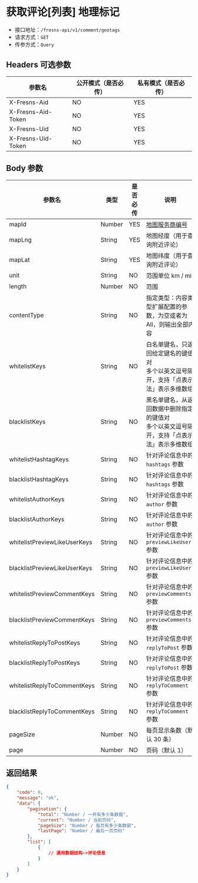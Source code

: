 # 获取评论[列表] 地理标记

- 接口地址：`/fresns-api/v1/comment/geotags`
- 请求方式：`GET`
- 传参方式：`Query`

## Headers 可选参数

| 参数名 | 公开模式（是否必传） | 私有模式（是否必传） |
| --- | --- | --- |
| X-Fresns-Aid | NO | YES |
| X-Fresns-Aid-Token | NO | YES |
| X-Fresns-Uid | NO | YES |
| X-Fresns-Uid-Token | NO | YES |

## Body 参数

| 参数名 | 类型 | 是否必传 | 说明 |
| --- | --- | --- | --- |
| mapId | Number | YES | [地图服务商编号](../../reference/dictionary/maps.md) |
| mapLng | String | YES | 地图经度（用于查询附近评论） |
| mapLat | String | YES | 地图纬度（用于查询附近评论） |
| unit | String | NO | 范围单位 km / mi |
| length | Number | NO | 范围 |
| contentType | String | NO | 指定类型：内容类型扩展配置的参数，为空或者为 All，则输出全部内容 |
| whitelistKeys | String | NO | 白名单键名，只返回给定键名的键值对<br>多个以英文逗号隔开，支持「点表示法」表示多维数组 |
| blacklistKeys | String | NO | 黑名单键名，从返回数据中删除指定的键值对<br>多个以英文逗号隔开，支持「点表示法」表示多维数组 |
| whitelistHashtagKeys | String | NO | 针对评论信息中的 `hashtags` 参数 |
| blacklistHashtagKeys | String | NO | 针对评论信息中的 `hashtags` 参数 |
| whitelistAuthorKeys | String | NO | 针对评论信息中的 `author` 参数 |
| blacklistAuthorKeys | String | NO | 针对评论信息中的 `author` 参数 |
| whitelistPreviewLikeUserKeys | String | NO | 针对评论信息中的 `previewLikeUsers` 参数 |
| blacklistPreviewLikeUserKeys | String | NO | 针对评论信息中的 `previewLikeUsers` 参数 |
| whitelistPreviewCommentKeys | String | NO | 针对评论信息中的 `previewComments` 参数 |
| blacklistPreviewCommentKeys | String | NO | 针对评论信息中的 `previewComments` 参数 |
| whitelistReplyToPostKeys | String | NO | 针对评论信息中的 `replyToPost` 参数 |
| blacklistReplyToPostKeys | String | NO | 针对评论信息中的 `replyToPost` 参数 |
| whitelistReplyToCommentKeys | String | NO | 针对评论信息中的 `replyToComment` 参数 |
| blacklistReplyToCommentKeys | String | NO | 针对评论信息中的 `replyToComment` 参数 |
| pageSize | Number | NO | 每页显示条数（默认 30 条） |
| page | Number | NO | 页码（默认 1） |

## 返回结果

```json
{
    "code": 0,
    "message": "ok",
    "data": {
        "pagination": {
            "total": "Number / 一共有多少条数据",
            "current": "Number / 当前页码",
            "pageSize": "Number / 每页有多少条数据",
            "lastPage": "Number / 最后一页页码"
        },
        "list": [
            {
                // 通用数据结构->评论信息
            }
        ]
    }
}
```
